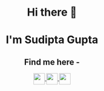 <h1 align="center">Hi there 👋 </h1>
<h1 align="center">I'm Sudipta Gupta</h1>

<div align="center">
 <h2> Find me here -  </h2>
<a href="https://www.linkedin.com/in/sudipta-gupta-58407b119/">
  <img align="center" width="30px" src="https://cdn.jsdelivr.net/npm/simple-icons@v3/icons/linkedin.svg" />
</a>
<a href="mailto:sudiptagupta217@gmail.com">
  <img align="center" width="30px" src="https://cdn.jsdelivr.net/npm/simple-icons@v3/icons/gmail.svg" />
</a>
<a href="https://twitter.com/sudiptagupta217">
  <img align="center" width="30px" src="https://cdn.jsdelivr.net/npm/simple-icons@v3/icons/twitter.svg" />
</a>
  </div> 
